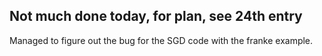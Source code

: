 Not much done today, for plan, see 24th entry
---

Managed to figure out the bug for the SGD code with the 
franke example. 
